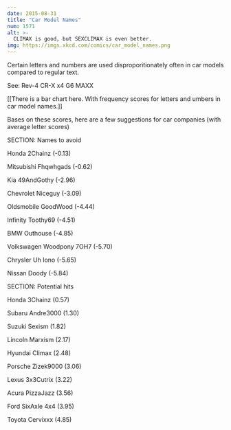 ```yaml
---
date: 2015-08-31
title: "Car Model Names"
num: 1571
alt: >-
  CLIMAX is good, but SEXCLIMAX is even better.
img: https://imgs.xkcd.com/comics/car_model_names.png
---
```

Certain letters and numbers are used disproporitionately often in car models compared to regular text.

See: Rev-4 CR-X x4 G6 MAXX

[[There is a bar chart here. With frequency scores for letters and umbers in car model names.]]

Bases on these scores, here are a few suggestions for car companies (with average letter scores)

SECTION: Names to avoid 

Honda 2Chainz (-0.13) 

Mitsubishi Fhqwhgads (-0.62) 

Kia 49AndGothy (-2.96) 

Chevrolet Niceguy (-3.09) 

Oldsmobile GoodWood (-4.44) 

Infinity Toothy69 (-4.51) 

BMW Outhouse (-4.85) 

Volkswagen Woodpony 7OH7 (-5.70) 

Chrysler Uh Iono (-5.65) 

Nissan Doody (-5.84) 

SECTION: Potential hits

Honda 3Chainz (0.57)

Subaru Andre3000 (1.30)

Suzuki Sexism (1.82)

Lincoln Marxism (2.17)

Hyundai Climax (2.48)

Porsche Zizek9000 (3.06)

Lexus 3x3Cutrix (3.22)

Acura PizzaJazz (3.56)

Ford SixAxle 4x4 (3.95)

Toyota Cervixxx (4.85) 
